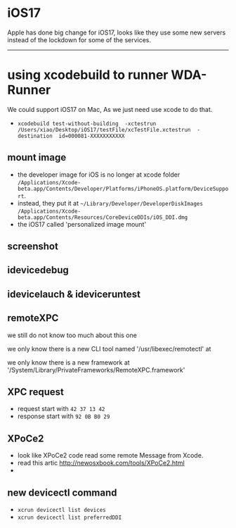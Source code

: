 # iOS17
Apple has done big change for iOS17, looks like they use some new servers instead of the lockdown for some of the services.

***

# using xcodebuild to runner WDA-Runner
We could support iOS17 on Mac, As we just need use xcode to do that.
* `xcodebuild test-without-building  -xctestrun  /Users/xiao/Desktop/iOS17/testFile/xcTestFile.xctestrun  -destination  id=000081-XXXXXXXXXXX`

## mount image
* the developer image for iOS is no longer at xcode folder `/Applications/Xcode-beta.app/Contents/Developer/Platforms/iPhoneOS.platform/DeviceSupport`. 
* instead, they put it at `~/Library/Developer/DeveloperDiskImages`
`/Applications/Xcode-beta.app/Contents/Resources/CoreDeviceDDIs/iOS_DDI.dmg`
* the iOS17 called 'personalized image mount' 



## screenshot


## idevicedebug


## idevicelauch & ideviceruntest


## remoteXPC
we still do not know too much about this one 

we only know there is a new CLI tool named '/usr/libexec/remotectl' at 

we only know there is a new framework at '/System/Library/PrivateFrameworks/RemoteXPC.framework'

## XPC request 
* request start with `42 37 13 42`
* response start with `92 0B B0 29`
 



## XPoCe2
* look like XPoCe2 code read some remote Message from Xcode.
* read this artic http://newosxbook.com/tools/XPoCe2.html
* 


##  new devicectl command
* `xcrun devicectl list devices`
* `xcrun devicectl list preferredDDI`




